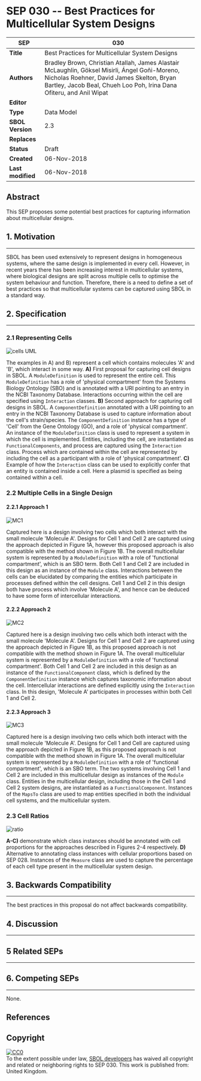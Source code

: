 SEP 030 -- Best Practices for Multicellular System Designs
===================================

SEP                   | 030
----------------------|--------------
**Title**             | Best Practices for Multicellular System Designs
**Authors**           | Bradley Brown, Christian Atallah, James Alastair McLaughlin, Göksel Misirli, Ángel Goñi-Moreno, Nicholas Roehner, David James Skelton, Bryan Bartley, Jacob Beal, Chueh Loo Poh, Irina Dana Ofiteru, and Anil Wipat
**Editor**            |
**Type**              | Data Model
**SBOL Version**      | 2.3
**Replaces**          |
**Status**            | Draft
**Created**           | 06-Nov-2018
**Last modified**     | 06-Nov-2018

Abstract
-----------

This SEP proposes some potential best practices for capturing information about multicellular designs.

## 1. Motivation
--------------

SBOL has been used extensively to represent designs in homogeneous systems, where the same design is implemented in every cell. However, in recent years there has been increasing interest in multicellular systems, where biological designs are split across multiple cells to optimise the system behaviour and function. Therefore, there is a need to define a set of best practices so that multicellular systems can be captured using SBOL in a standard way.

## 2. Specification
----------------------------------------------

### 2.1 Representing Cells<a name="cells"></a>

![cells UML](images/sep_030_Cells.png)

The examples in A) and B) represent a cell which contains molecules 'A' and 'B', which interact in some way. **A)** First proposal for capturing cell designs in SBOL. A `ModuleDefinition` is used to represent the entire cell. This `ModuleDefinition` has a role of 'physical compartment' from the Systems Biology Ontology (SBO) and is annotated with a URI pointing to an entry in the NCBI Taxonomy Database. Interactions occurring within the cell are specified using `Interaction` classes. **B)** Second approach for capturing cell designs in SBOL. A `ComponentDefinition` annotated with a URI pointing to an entry in the NCBI Taxonomy Database is used to capture information about the cell's strain/species. The `ComponentDefinition` instance has a type of 'Cell' from the Gene Ontology (GO), and a role of 'physical compartment'. An instance of the `ModuleDefinition` class is used to represent a system in which the cell is implemented. Entities, including the cell, are instantiated as `FunctionalComponents`, and process are captured using the `Interaction` class. Process which are contained within the cell are represented by including the cell as a participant with a role of 'physical compartment'. **C)** Example of how the `Interaction` class can be used to explicitly confer that an entity is contained inside a cell. Here a plasmid is specified as being contained within a cell.

### 2.2 Multiple Cells in a Single Design<a name="multicellular"></a>

#### 2.2.1 Approach 1

![MC1](images/sep_030_multicell_prop1.png)

Captured here is a design involving two cells which both interact with the small molecule 'Molecule A'. Designs for Cell 1 and Cell 2 are captured using the approach depicted in Figure 1A, however this proposed approach is also compatible with the method shown in Figure 1B. The overall multicellular system is represented by a `ModuleDefinition` with a role of 'functional compartment', which is an SBO term. Both Cell 1 and Cell 2 are included in this design as an instance of the `Module` class. Interactions between the cells can be elucidated by comparing the entities which participate in processes defined within the cell designs. Cell 1 and Cell 2 in this design both have process which involve 'Molecule A', and hence can be deduced to have some form of intercellular interactions.

#### 2.2.2 Approach 2

![MC2](images/sep_030_multicell_prop2.png)

Captured here is a design involving two cells which both interact with the small molecule 'Molecule A'. Designs for Cell 1 and Cell 2 are captured using the approach depicted in Figure 1B, as this proposed approach is not compatible with the method shown in Figure 1A. The overall multicellular system is represented by a `ModuleDefinition` with a role of 'functional compartment'. Both Cell 1 and Cell 2 are included in this design as an instance of the `FunctionalComponent` class, which is defined by the `ComponentDefinition` instance which captures taxonomic information about the cell. Intercellular interactions are defined explicitly using the `Interaction` class. In this design, 'Molecule A' participates in processes within both Cell 1 and Cell 2.

#### 2.2.3 Approach 3

![MC3](images/sep_030_multicell_prop3.png)

Captured here is a design involving two cells which both interact with the small molecule 'Molecule A'. Designs for Cell 1 and Cell are captured using the approach depicted in Figure 1B, as this proposed approach is not compatible with the method shown in Figure 1A. The overall multicellular system is represented by a `ModuleDefinition` with a role of 'functional compartment', which is an SBO term. The two systems involving Cell 1 and Cell 2 are included in this multicellular design as instances of the `Module` class. Entities in the multicellular design, including those in the Cell 1 and Cell 2 system designs, are instantiated as a `FunctionalComponent`. Instances of the `MapsTo` class are used to map entities specified in both the individual cell systems, and the multicellular system.

### 2.3 Cell Ratios<a name="ratios"></a>

![ratio](images/sep_030_composition.png)

**A-C)** demonstrate which class instances should be annotated with cell proportions for the approaches described in Figures 2-4 respectively. **D)** Alternative to annotating class instances with cellular proportions based on SEP 028. Instances of the `Measure` class are used to capture the percentage of each cell type present in the multicellular system design.

## 3. Backwards Compatibility <a name='compatibility'></a>
-----------------

The best practices in this proposal do not affect backwards compatibility.


## 4. Discussion <a name='discussion'></a>
-----------------

## 5 Related SEPs
----------------

## 6. Competing SEPs <a name='competing_seps'></a>
-----------------

None.

References <a name='references'></a>
----------------

Copyright <a name='copyright'></a>
-------------

<p xmlns:dct="http://purl.org/dc/terms/" xmlns:vcard="http://www.w3.org/2001/vcard-rdf/3.0#">
  <a rel="license"
     href="http://creativecommons.org/publicdomain/zero/1.0/">
    <img src="http://i.creativecommons.org/p/zero/1.0/88x31.png" style="border-style: none;" alt="CC0" />
  </a>
  <br />
  To the extent possible under law,
  <a rel="dct:publisher"
     href="sbolstandard.org">
    <span property="dct:title">SBOL developers</span></a>
  has waived all copyright and related or neighboring rights to
  <span property="dct:title">SEP 030</span>.
This work is published from:
<span property="vcard:Country" datatype="dct:ISO3166"
      content="US" about="sbolstandard.org">
  United Kingdom</span>.
</p>
